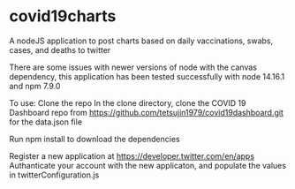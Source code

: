 # covid19charts
A nodeJS application to post charts based on daily vaccinations, swabs, cases, and deaths to twitter

There are some issues with newer versions of node with the canvas dependency, this application has been tested successfully with node 14.16.1 and npm 7.9.0

To use:
Clone the repo
In the clone directory, clone the COVID 19 Dashboard repo from https://github.com/tetsujin1979/covid19dashboard.git for the data.json file

Run npm install to download the dependencies

Register a new application at https://developer.twitter.com/en/apps
Authanticate your account with the new applicaton, and populate the values in twitterConfiguration.js
